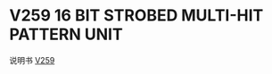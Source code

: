 <!-- V259.md --- 
;; 
;; Description: 
;; Author: Hongyi Wu(吴鸿毅)
;; Email: wuhongyi@qq.com 
;; Created: 四 6月  1 15:16:33 2017 (+0800)
;; Last-Updated: 四 6月  1 15:17:45 2017 (+0800)
;;           By: Hongyi Wu(吴鸿毅)
;;     Update #: 1
;; URL: http://wuhongyi.cn -->

# V259   16 BIT STROBED MULTI-HIT PATTERN UNIT

说明书 [V259](/pdf/ElectronicsModules/CAEN/v259_rev0.pdf)


<!-- V259.md ends here -->
